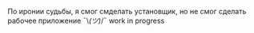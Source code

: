 По иронии судьбы, я смог смделать установщик, но не смог сделать рабочее приложение ¯\\_(ツ)_/¯
work in progress
